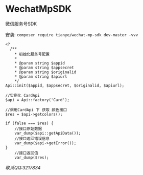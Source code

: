 # WechatMpSDK
微信服务号SDK

安装: `composer require tianye/wechat-mp-sdk dev-master -vvv`

```
<?
  /**
    * 初始化服务号配置
    *
    * @param string $appid 
    * @param string $appsecret
    * @param string $originalid
    * @param string $apiurl
    */
Api::init($appid, $appsecret, $originalid, $apiurl);

//实例化 CardApi
$api = Api::factory('Card');

//调用CardApi 下 获取 颜色接口
$res = $api->getcolors();

if (false === $res) {
    //接口原始数据
    var_dump($api::getApiData());
    //接口返回错误信息
    var_dump($api->getError());
}
    //接口返回值
    var_dump($res);
```

*联系QQ:3217834*

